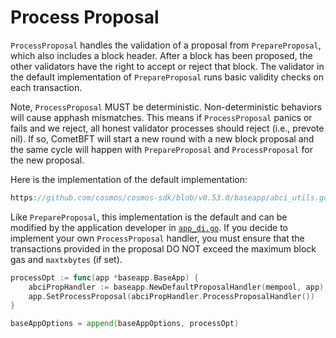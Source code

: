 # Process Proposal

`ProcessProposal` handles the validation of a proposal from `PrepareProposal`,
which also includes a block header. After a block has been proposed,
the other validators have the right to accept or reject that block. The validator in the
default implementation of `PrepareProposal` runs basic validity checks on each
transaction.

Note, `ProcessProposal` MUST be deterministic. Non-deterministic behaviors will cause apphash mismatches.
This means if `ProcessProposal` panics or fails and we reject, all honest validator
processes should reject (i.e., prevote nil). If so, CometBFT will start a new round with a new block proposal and the same cycle will happen with `PrepareProposal`
and `ProcessProposal` for the new proposal.

Here is the implementation of the default implementation:

```go reference
https://github.com/cosmos/cosmos-sdk/blob/v0.53.0/baseapp/abci_utils.go#L219-L226
```

Like `PrepareProposal`, this implementation is the default and can be modified by
the application developer in [`app_di.go`](../building-apps/01-app-go-di.md). If you decide to implement
your own `ProcessProposal` handler, you must ensure that the transactions
provided in the proposal DO NOT exceed the maximum block gas and `maxtxbytes` (if set).

```go
processOpt := func(app *baseapp.BaseApp) {
    abciPropHandler := baseapp.NewDefaultProposalHandler(mempool, app)
    app.SetProcessProposal(abciPropHandler.ProcessProposalHandler())
}

baseAppOptions = append(baseAppOptions, processOpt)
```
